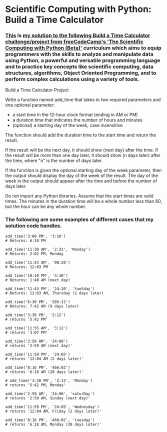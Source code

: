 # Scientific Computing with Python: Build a Time Calculator
### [This](https://github.com/Rami24t/Python-Time-Calculator/blob/main/time_calculator_project.py) is [my solution to the following Build a Time Calculator challenge/project from freeCodeCamp's 'The Scientific Computing with Python (Beta)'](https://github.com/Rami24t/Python-Time-Calculator/blob/main/time_calculator_project.py) curriculum which aims to equip programmers with the skills to analyze and manipulate data using Python, a powerful and versatile programming language and to practice key concepts like scientific computing, data structures, algorithms, Object Oriented Programming, and to perform complex calculations using a variety of tools.

Build a Time Calculator Project

Write a function named add_time that takes in two required parameters and one optional parameter:

- a start time in the 12-hour clock format (ending in AM or PM)
- a duration time that indicates the number of hours and minutes
- (optional) a starting day of the week, case insensitive

The function should add the duration time to the start time and return the result.

If the result will be the next day, it should show (next day) after the time. If the result will be more than one day later, it should show (n days later) after the time, where "n" is the number of days later.

If the function is given the optional starting day of the week parameter, then the output should display the day of the week of the result. The day of the week in the output should appear after the time and before the number of days later.

Do not import any Python libraries. Assume that the start times are valid times. The minutes in the duration time will be a whole number less than 60, but the hour can be any whole number.

### The following are some examples of different cases that my solution code handles.
```
add_time('3:00 PM', '3:10')
# Returns: 6:10 PM

add_time('11:30 AM', '2:32', 'Monday')
# Returns: 2:02 PM, Monday

add_time('11:43 AM', '00:20')
# Returns: 12:03 PM

add_time('10:10 PM', '3:30')
# Returns: 1:40 AM (next day)

add_time('11:43 PM', '24:20', 'tueSday')
# Returns: 12:03 AM, Thursday (2 days later)

add_time('6:30 PM', '205:12')
# Returns: 7:42 AM (9 days later)

add_time('3:30 PM', '2:12')
# returns '5:42 PM'

add_time('11:55 AM', '3:12')
# returns '3:07 PM'

add_time('2:59 AM', '24:00')
# returns '2:59 AM (next day)'

add_time('11:59 PM', '24:05')
# returns '12:04 AM (2 days later)'

add_time('8:16 PM', '466:02')
# returns '6:18 AM (20 days later)'

# add_time('3:30 PM', '2:12', 'Monday')
# returns '5:42 PM, Monday'

add_time('2:59 AM', '24:00', 'saturDay')
# returns '2:59 AM, Sunday (next day)'

add_time('11:59 PM', '24:05', 'Wednesday')
# returns '12:04 AM, Friday (2 days later)'

add_time('8:16 PM', '466:02', 'tuesday')
# returns '6:18 AM, Monday (20 days later)'
```
